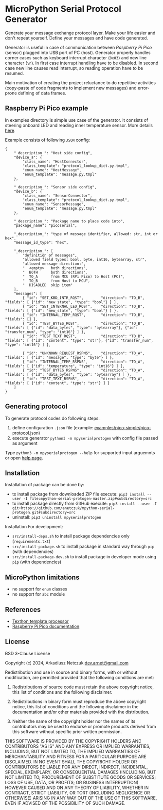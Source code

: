 # MicroPython Serial Protocol Generator

Generate your message exchange protocol layer. Make your life easier and don't repeat yourself. Define your messages
and have code generated.

Generator is useful in case of communication between *Raspberry Pi Pico* (sensor) plugged into USB port of PC (host).
Generator properly handles corner cases such as keyboard interrupt character (`0x03`) and new line character (`\n`). In
first case interrupt handling have to be disabled. In second case new line causes read interrupt, so reading operation 
have to be resumed.

Main motivation of creating the project reluctance to do repetitive activities (copy-paste of code fragments to implement 
new messages) and error-prone defining of data frames.


## Raspberry Pi Pico example

In examples directory is simple use case of the generator. It consists of steering onboard LED and reading inner 
temperature sensor. More details [here](examples/pico-simple/README.md).

Example consists of following `JSON` config:

<!-- insertstart include="examples/pico-simple/pico-protocol.json" pre="\n\n```\n" post="\n```\n\n" -->

```
{
    "_description_": "Host side config",
    "device_a": {
        "class_name": "HostConnector",
        "class_template": "protocol_lookup_dict.py.tmpl",
        "enum_name": "HostMessage",
        "enum_template": "message.py.tmpl"
    },

    "_description_": "Sensor side config",
    "device_b": {
        "class_name": "SensorConnector",
        "class_template": "protocol_lookup_dict.py.tmpl",
        "enum_name": "SensorMessage",
        "enum_template": "message.py.tmpl"
    },

	"_description_": "Package name to place code into",
    "package_name": "picoserial",

    "_description_": "type of message identifier, allowed: str, int or hex",
    "message_id_type": "hex",

    "_description_": [
    	"definition of messages",
		"allowed field types: bool, byte, int16, bytearray, str",
        "allowed message direction:",
        "  <empty>   both directions",
        "  BOTH      both directions",
        "  TO_A      from MCU (RPi Pico) to Host (PC)",
        "  TO_B      from Host to MCU",
        "  DISABLED  skip item"
    ],
    "messages": [
        { "id": "SET_KBD_INTR_RQST",        "direction": "TO_B", "fields": [ {"id": "new_state", "type": "bool"} ] },
        { "id": "SET_INTERNAL_LED_RQST",    "direction": "TO_B", "fields": [ {"id": "new_state", "type": "bool"} ] },
        { "id": "INTERNAL_TEMP_RQST",       "direction": "TO_B", "fields": [] },
        { "id": "TEST_BYTES_RQST",          "direction": "TO_B", "fields": [ {"id": "data_bytes", "type": "bytearray"}, {"id": "transfer_num", "type": "int16"} ] },
        { "id": "TEST_TEXT_RQST",           "direction": "TO_B", "fields": [ {"id": "content", "type": "str"}, {"id": "transfer_num", "type": "int16"} ] },

        { "id": "UNKNOWN_REQUEST_RSPNS",    "direction": "TO_A", "fields": [ {"id": "message", "type": "byte"} ] },
        { "id": "INTERNAL_TEMP_RSPNS",      "direction": "TO_A", "fields": [ {"id": "temperature", "type": "int16"} ] },
        { "id": "TEST_BYTES_RSPNS",         "direction": "TO_A", "fields": [ {"id": "data_bytes", "type": "bytearray"} ] },
        { "id": "TEST_TEXT_RSPNS",          "direction": "TO_A", "fields": [ {"id": "content", "type": "str"} ] }
    ]
}
```

<!-- insertend -->


## Generating protocol

To generate protocol codes do following steps:
1. define configuration `.json` file (example: [examples/pico-simple/pico-protocol.json](examples/pico-simple/pico-protocol.json))
2. execute generator `python3 -m mpyserialprotogen` with config file passed as argument

Type `python3 -m mpyserialprotogen --help` for supported input arguemnts or open [help page](doc/cmdargs.md).


## Installation

Installation of package can be done by:
 - to install package from downloaded ZIP file execute: `pip3 install --user -I file:mpython-serial-protogen-master.zip#subdirectory=src`
 - to install package directly from GitHub execute: `pip3 install --user -I git+https://github.com/anetczuk/mpython-serial-protogen.git#subdirectory=src`
 - uninstall: `pip3 uninstall mpyserialprotogen`

Installation For development:
 - `src/install-deps.sh` to install package dependencies only (`requirements.txt`)
 - `src/install-package.sh` to install package in standard way through `pip` (with dependencies)
 - `src/install-package-dev.sh` to install package in developer mode using `pip` (with dependencies)


## MicroPython limitations

- no support for `enum` classes
- no support for `abc` module


## References

- [Texthon template processor](http://texthon.chipsforbrain.org/)
- [Raspberry Pi Pico documentation](https://www.raspberrypi.com/documentation/microcontrollers/raspberry-pi-pico.html)


## License

BSD 3-Clause License

Copyright (c) 2024, Arkadiusz Netczuk <dev.arnet@gmail.com>

Redistribution and use in source and binary forms, with or without
modification, are permitted provided that the following conditions are met:

1. Redistributions of source code must retain the above copyright notice, this
   list of conditions and the following disclaimer.

2. Redistributions in binary form must reproduce the above copyright notice,
   this list of conditions and the following disclaimer in the documentation
   and/or other materials provided with the distribution.

3. Neither the name of the copyright holder nor the names of its
   contributors may be used to endorse or promote products derived from
   this software without specific prior written permission.

THIS SOFTWARE IS PROVIDED BY THE COPYRIGHT HOLDERS AND CONTRIBUTORS "AS IS"
AND ANY EXPRESS OR IMPLIED WARRANTIES, INCLUDING, BUT NOT LIMITED TO, THE
IMPLIED WARRANTIES OF MERCHANTABILITY AND FITNESS FOR A PARTICULAR PURPOSE ARE
DISCLAIMED. IN NO EVENT SHALL THE COPYRIGHT HOLDER OR CONTRIBUTORS BE LIABLE
FOR ANY DIRECT, INDIRECT, INCIDENTAL, SPECIAL, EXEMPLARY, OR CONSEQUENTIAL
DAMAGES (INCLUDING, BUT NOT LIMITED TO, PROCUREMENT OF SUBSTITUTE GOODS OR
SERVICES; LOSS OF USE, DATA, OR PROFITS; OR BUSINESS INTERRUPTION) HOWEVER
CAUSED AND ON ANY THEORY OF LIABILITY, WHETHER IN CONTRACT, STRICT LIABILITY,
OR TORT (INCLUDING NEGLIGENCE OR OTHERWISE) ARISING IN ANY WAY OUT OF THE USE
OF THIS SOFTWARE, EVEN IF ADVISED OF THE POSSIBILITY OF SUCH DAMAGE.
